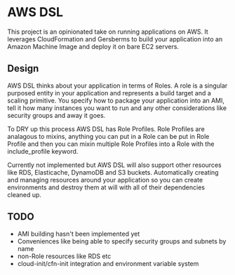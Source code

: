 AWS DSL
======

This project is an opinionated take on running applications on AWS.
It leverages CloudFormation and Gersberms to build your application into an Amazon Machine Image and deploy it on bare EC2 servers.

Design
------

AWS DSL thinks about your application in terms of Roles. A role is a singular purposed entity in your application and represents a build target and a scaling primitive.
You specify how to package your application into an AMI, tell it how many instances you want to run and any other considerations like security groups and away it goes.

To DRY up this process AWS DSL has Role Profiles. Role Profiles are analagous to mixins, anything you can put in a Role can be put in Role Profile and then you can mixin multiple Role Profiles into a Role with the include_profile keyword.

Currently not implemented but AWS DSL will also support other resources like RDS, Elasticache, DynamoDB and S3 buckets. Automatically creating and managing resources around your application so you can create environments and destroy them at will with all of their dependencies cleaned up.

TODO
----

* AMI building hasn't been implemented yet
* Conveniences like being able to specify security groups and subnets by name
* non-Role resources like RDS etc
* cloud-init/cfn-init integration and environment variable system
